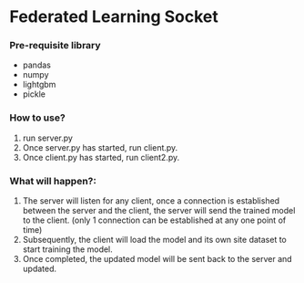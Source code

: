 # Federated Learning Socket

### Pre-requisite library
- pandas
- numpy
- lightgbm
- pickle

### How to use?
1. run server.py
2. Once server.py has started, run client.py.
3. Once client.py has started, run client2.py.

### What will happen?:
1. The server will listen for any client, once a connection is established between the server and the client, the server will send the trained model to the client. (only 1 connection can be established at any one point of time)
2. Subsequently, the client will load the model and its own site dataset to start training the model.
3. Once completed, the updated model will be sent back to the server and updated.
